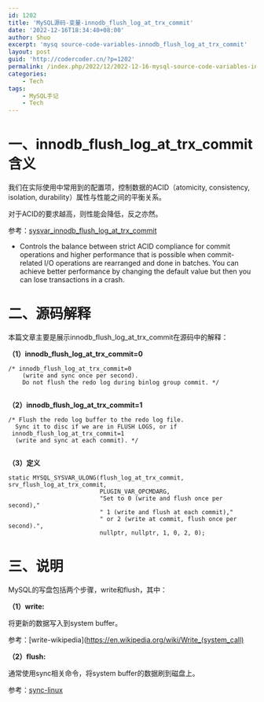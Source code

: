 ```yaml
---
id: 1202
title: 'MySQL源码-变量-innodb_flush_log_at_trx_commit'
date: '2022-12-16T18:34:40+08:00'
author: Shuo
excerpt: 'mysq source-code-variables-innodb_flush_log_at_trx_commit'
layout: post
guid: 'http://codercoder.cn/?p=1202'
permalink: /index.php/2022/12/2022-12-16-mysql-source-code-variables-innodb_flush_log_at_trx_commit
categories:
    - Tech
tags:
    - MySQL手记
    - Tech
---
```

# 一、innodb_flush_log_at_trx_commit含义
我们在实际使用中常用到的配置项，控制数据的ACID（atomicity, consistency, isolation, durability）属性与性能之间的平衡关系。

对于ACID的要求越高，则性能会降低，反之亦然。

参考：[sysvar_innodb_flush_log_at_trx_commit](https://dev.mysql.com/doc/refman/5.7/en/innodb-parameters.html#sysvar_innodb_flush_log_at_trx_commit)

*  Controls the balance between strict ACID compliance for commit operations and higher performance that is possible when commit-related I/O operations are rearranged and done in batches. You can achieve better performance by changing the default value but then you can lose transactions in a crash.

# 二、源码解释
本篇文章主要是展示innodb_flush_log_at_trx_commit在源码中的解释：

**（1）innodb_flush_log_at_trx_commit=0**

```
/* innodb_flush_log_at_trx_commit=0
    (write and sync once per second).
    Do not flush the redo log during binlog group commit. */
    
```

**（2）innodb_flush_log_at_trx_commit=1**
```
/* Flush the redo log buffer to the redo log file.
  Sync it to disc if we are in FLUSH LOGS, or if
 innodb_flush_log_at_trx_commit=1
  (write and sync at each commit). */
  
```

**（3）定义**
```
static MYSQL_SYSVAR_ULONG(flush_log_at_trx_commit, srv_flush_log_at_trx_commit,
                          PLUGIN_VAR_OPCMDARG,
                          "Set to 0 (write and flush once per second),"
                          " 1 (write and flush at each commit),"
                          " or 2 (write at commit, flush once per second).",
                          nullptr, nullptr, 1, 0, 2, 0);
```

# 三、说明
MySQL的写盘包括两个步骤，write和flush，其中：

**（1）write:**

将更新的数据写入到system buffer。

参考：[write-wikipedia](https://en.wikipedia.org/wiki/Write_(system_call)

**（2）flush:**

通常使用sync相关命令，将system buffer的数据刷到磁盘上。

参考：[sync-linux](https://linux.die.net/man/8/sync)
